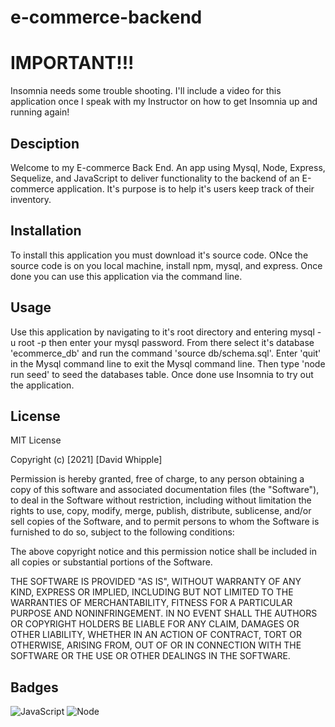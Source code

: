 # e-commerce-backend

# IMPORTANT!!!

Insomnia needs some trouble shooting. I'll include a video for this application once I speak with my Instructor on how to get Insomnia up and running again!

## Desciption

Welcome to my E-commerce Back End. An app using Mysql, Node, Express, Sequelize, and JavaScript to deliver functionality to the backend of an E-commerce application. It's purpose is to help it's users keep track of their inventory.

## Installation

To install this application you must download it's source code. ONce the source code is on you local machine, install npm, mysql, and express. Once done you can use this application via the command line.

## Usage

Use this application by navigating to it's root directory and entering mysql -u root -p then enter your mysql password. From there select it's database 'ecommerce_db' and run the command 'source db/schema.sql'. Enter 'quit' in the Mysql command line to exit the Mysql command line. Then type 'node run seed' to seed the databases table.
Once done use Insomnia to try out the application.

## License

MIT License

Copyright (c) [2021] [David Whipple]

Permission is hereby granted, free of charge, to any person obtaining a copy of this software and associated documentation files (the "Software"), to deal in the Software without restriction, including without limitation the rights to use, copy, modify, merge, publish, distribute, sublicense, and/or sell copies of the Software, and to permit persons to whom the Software is furnished to do so, subject to the following conditions:

The above copyright notice and this permission notice shall be included in all copies or substantial portions of the Software.

THE SOFTWARE IS PROVIDED "AS IS", WITHOUT WARRANTY OF ANY KIND, EXPRESS OR IMPLIED, INCLUDING BUT NOT LIMITED TO THE WARRANTIES OF MERCHANTABILITY, FITNESS FOR A PARTICULAR PURPOSE AND NONINFRINGEMENT. IN NO EVENT SHALL THE AUTHORS OR COPYRIGHT HOLDERS BE LIABLE FOR ANY CLAIM, DAMAGES OR OTHER LIABILITY, WHETHER IN AN ACTION OF CONTRACT, TORT OR OTHERWISE, ARISING FROM, OUT OF OR IN CONNECTION WITH THE SOFTWARE OR THE USE OR OTHER DEALINGS IN THE SOFTWARE.

## Badges

![JavaScript](https://img.shields.io/badge/Built%20With-JavaScript-brightgreen)
![Node](https://img.shields.io/badge/Built%20With-Node-blue)
